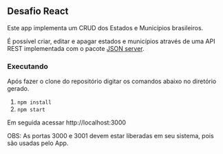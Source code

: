 ## Desafio React

Este app implementa um CRUD dos Estados e Municípios brasileiros.

É possível criar, editar e apagar estados e municípios através de uma API REST implementada com o pacote [JSON server](https://github.com/typicode/json-server). 

### Executando

Após fazer o clone do repositório digitar os comandos abaixo no diretório gerado.

1. `npm install`
2. `npm start`

Em seguida acessar http://localhost:3000

OBS: As portas 3000 e 3001 devem estar liberadas em seu sistema, pois são usadas pelo App.
